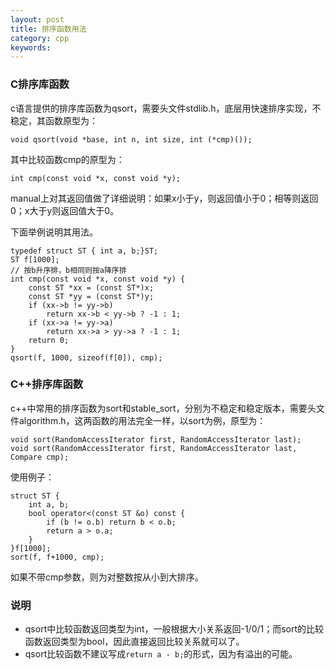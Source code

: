 ```yaml
---
layout: post
title: 排序函数用法
category: cpp
keywords:
---
```


### C排序库函数

c语言提供的排序库函数为qsort，需要头文件stdlib.h，底层用快速排序实现，不稳定，其函数原型为：

```
void qsort(void *base, int n, int size, int (*cmp)());
```

其中比较函数cmp的原型为：

```
int cmp(const void *x, const void *y);
```

manual上对其返回值做了详细说明：如果x小于y，则返回值小于0；相等则返回0；x大于y则返回值大于0。

下面举例说明其用法。

```
typedef struct ST { int a, b;}ST;
ST f[1000];
// 按b升序排，b相同则按a降序排
int cmp(const void *x, const void *y) {
    const ST *xx = (const ST*)x;
    const ST *yy = (const ST*)y;
    if (xx->b != yy->b)
        return xx->b < yy->b ? -1 : 1;
    if (xx->a != yy->a)
        return xx->a > yy->a ? -1 : 1;
    return 0;
}
qsort(f, 1000, sizeof(f[0]), cmp);
```

### C++排序库函数

c++中常用的排序函数为sort和stable_sort，分别为不稳定和稳定版本，需要头文件algorithm.h，这两函数的用法完全一样，以sort为例，原型为：

```
void sort(RandomAccessIterator first, RandomAccessIterator last);
void sort(RandomAccessIterator first, RandomAccessIterator last, Compare cmp);
```

使用例子：

```
struct ST {
    int a, b;
    bool operator<(const ST &o) const {
        if (b != o.b) return b < o.b;
        return a > o.a;
    }
}f[1000];
sort(f, f+1000, cmp);
```

如果不带cmp参数，则为对整数按从小到大排序。

### 说明

- qsort中比较函数返回类型为int，一般根据大小关系返回-1/0/1；而sort的比较函数返回类型为bool，因此直接返回比较关系就可以了。
- qsort比较函数不建议写成`return a - b;`的形式，因为有溢出的可能。

